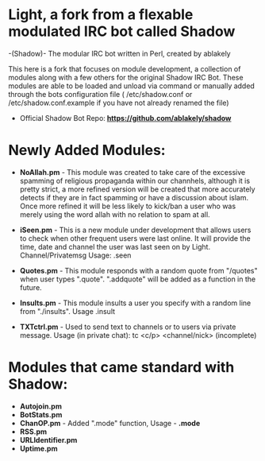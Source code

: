 # Light, a fork from a flexable modulated IRC bot called Shadow

-(Shadow)- The modular IRC bot written in Perl, created by ablakely 

This here is a fork that focuses on module development, a collection of modules along with a few others for the original Shadow IRC Bot. These modules are able to be loaded and unload via command or manually added through the bots configuration file ( /etc/shadow.conf or /etc/shadow.conf.example if you have not already renamed the file)

- Official Shadow Bot Repo:<b> https://github.com/ablakely/shadow </b>

# Newly Added Modules:

- <b>NoAllah.pm</b> - This module was created to take care of the excessive spamming of religious propaganda within our channhels, although it is pretty strict, a more refined version will be created that more accurately detects if they are in fact spamming or have a discussion about islam. Once more refined it will be less likely to kick/ban a user who was merely using the word allah with no relation to spam at all.

- <b>iSeen.pm</b> - This is a new module under development that allows users to check when other frequent users were last online. It will provide the time, date and channel the user was last seen on by Light. Channel/Privatemsg Usage: .seen <nickname> 

- <b>Quotes.pm</b> - This module responds with a random quote from "<bot dir>/quotes" when user types ".quote". ".addquote" will be added as a function in the future.
  
- <b>Insults.pm</b> - This module insults a user you specify with a random line from "./insults". Usage .insult <nick>

- <b>TXTctrl.pm</b> - Used to send text to channels or to users via private message. Usage (in private chat): tc <c/p> <channel/nick> <message> (incomplete)

# Modules that came standard with Shadow:

- <b>Autojoin.pm</b>
- <b>BotStats.pm</b>
- <b>ChanOP.pm</b> - Added ".mode" function, Usage - <b>.mode <channel> <mode> <username></b>
- <b>RSS.pm</b>
- <b>URLIdentifier.pm</b> 
- <b>Uptime.pm</b>
